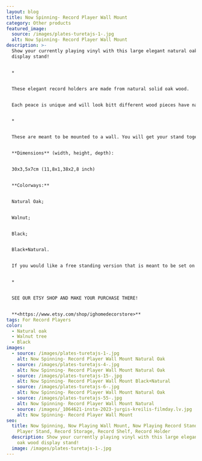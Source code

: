 ```yaml
---
layout: blog
title: Now Spinning- Record Player Wall Mount
category: Other products
featured_image:
  source: /images/plates-turetajs-1-.jpg
  alt: Now Spinning- Record Player Wall Mount
description: >-
  Show your currently playing vinyl with this large elegant natural oak wood
  display stand!


  *


  These elegant record holders are made from natural solid oak wood. 


  Each peace is unique and will look bitt different wood pieces have natural knots, imperfections, and patterns that differ.


  *


  These are meant to be mounted to a wall. You will get your stand together with industrial tough double sided mounting tape to fix your holder to the wall. If you have rough wall , please write us short message and we will prepare your holder with option for hanging it on the wall on screws.


  **Dimensions** (width, height, depth):


  30x3,5x7cm (11,8x1,38x2,8 inch)


  **Colorways:**


  Natural Oak;


  Walnut;


  Black;


  Black+Natural.


  If you would like a free standing version that is meant to be set on a table please see other listings in our shop.


  *


  SEE OUR ETSY SHOP AND MAKE YOUR PURCHASE THERE!


  **<https://www.etsy.com/shop/ighomedecorstore>**
tags: For Record Players
color:
  - Natural oak
  - Walnut tree
  - Black
images:
  - source: /images/plates-turetajs-1-.jpg
    alt: Now Spinning- Record Player Wall Mount Natural Oak
  - source: /images/plates-turetajs-4-.jpg
    alt: Now Spinning- Record Player Wall Mount Natural Oak
  - source: /images/plates-turetajs-15-.jpg
    alt: Now Spinning- Record Player Wall Mount Black+Natural
  - source: /images/plates-turetajs-6-.jpg
    alt: Now Spinning- Record Player Wall Mount Natural Oak
  - source: /images/plates-turetajs-55-.jpg
    alt: Now Spinning- Record Player Wall Mount Natural
  - source: /images/_1064621-insta-2023-jurgis-kreilis-filmday.lv.jpg
    alt: Now Spinning- Record Player Wall Mount
seo:
  title: Now Spinning, Now Playing Wall Mount, Now Playing Record Stand, Record
    Player Stand, Record Storage, Record Shelf, Record Holder
  description: Show your currently playing vinyl with this large elegant natural
    oak wood display stand!
  image: /images/plates-turetajs-1-.jpg
---
```

